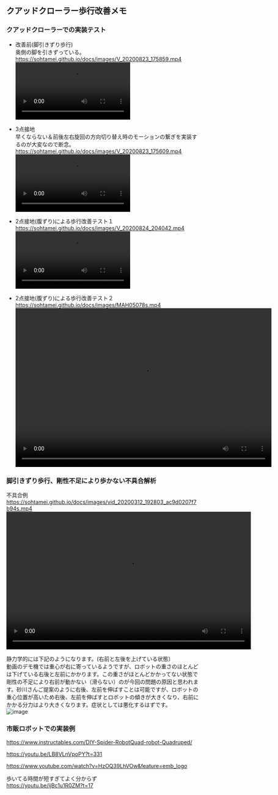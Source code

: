 ## クアッドクローラー歩行改善メモ

### クアッドクローラーでの実装テスト  

* 改善前(脚引きずり歩行)  
奥側の脚を引きずっている。  
https://sohtamei.github.io/docs/images/V_20200823_175859.mp4
<video src="https://sohtamei.github.io/docs/images/V_20200823_175859.mp4" controls></video>

* 3点接地  
早くならない＆前後左右旋回の方向切り替え時のモーションの繋ぎを実装するのが大変なので断念。  
https://sohtamei.github.io/docs/images/V_20200823_175609.mp4
<video src="https://sohtamei.github.io/docs/images/V_20200823_175609.mp4" controls></video>

* 2点接地(腹ずり)による歩行改善テスト１  
https://sohtamei.github.io/docs/images/V_20200824_204042.mp4
<video src="https://sohtamei.github.io/docs/images/V_20200824_204042.mp4" controls></video>

* 2点接地(腹ずり)による歩行改善テスト２  
https://sohtamei.github.io/docs/images/MAH05078s.mp4
<video src="https://sohtamei.github.io/docs/images/MAH05078s.mp4" controls width="670" height="415"></video>

### 脚引きずり歩行、剛性不足により歩かない不具合解析  

不具合例  
https://sohtamei.github.io/docs/images/vid_20200312_192803_ac9d0207f7b94s.mp4
<video src="https://sohtamei.github.io/docs/images/vid_20200312_192803_ac9d0207f7b94s.mp4" controls width="640" height="360"></video>

静力学的には下記のようになります。(右前と左後を上げている状態）  
動画のデモ機では重心が右に寄っているようですが、ロボットの重さのほとんどは下げている右後と左前にかかります。この重さがほとんどかかってない状態で剛性の不足により右前が動かない（滑らない）のが今回の問題の原因と思われます。砂川さんご提案のように右後、左前を伸ばすことは可能ですが、ロボットの重心位置が高いため右後、左前を伸ばすとロボットの傾きが大きくなり、右前にかかる分力はより大きくなります。症状としては悪化するはずです。  
![image](https://github.com/sohtamei/docs/assets/43091864/4689b030-327e-48a2-b1d8-6fcb1307a7f9)

### 市販ロボットでの実装例  

https://www.instructables.com/DIY-Spider-RobotQuad-robot-Quadruped/  

https://youtu.be/LB8VLnVpoPY?t=331  

https://www.youtube.com/watch?v=HzOQ39LhVOw&feature=emb_logo  

歩いてる時間が短すぎてよく分からず  
https://youtu.be/ijBc1u1R0ZM?t=17  
